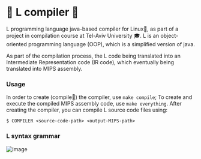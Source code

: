 # 🐉 L compiler 🐉
L programming language java-based compiler for Linux🐧, as part of a project in compilation course at Tel-Aviv University 🎓.
L is an object-oriented programming language (OOP), which is a simplified version of java.

As part of the compilation process, the L code being translated into an Intermediate Representation code (IR code),
which eventually being translated into MIPS assembly.


### Usage
In order to create (compile🤯) the compiler, use `make compile`;
To create and execute the compiled MIPS assembly code, use `make everything`.
After creating the compiler, you can compile L source code files using:
```
$ COMPILER <source-code-path> <output-MIPS-path>
```


### L syntax grammar
![image](https://user-images.githubusercontent.com/68384440/171468422-35613a18-c329-43da-9300-217209aa7875.png)
